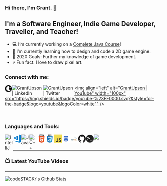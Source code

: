 ### Hi there, I'm Grant. 👋

## I'm a Software Engineer, Indie Game Developer, Traveller, and Teacher!
- :computer: I’m currently working on a [Complete Java Course][website]!
- :notebook: I’m currently learning how to design and code a 2D game engine.
- 🥅 2020 Goals: Further my knowledge of game development.
- ⚡ Fun fact: I love to draw pixel art.

### Connect with me:

[<img align="left" alt="grantupson.com" width="22px" src="https://raw.githubusercontent.com/iconic/open-iconic/master/svg/globe.svg" />][website]
[<img align="left" alt="GrantUpson | LinkedIn" width="100px" src="https://img.shields.io/badge/linkedin-%230077B5.svg?&style=for-the-badge&logo=linkedin&logoColor=white" />][linkedin]
[<img align="left" alt="GrantUpson | Twitter" width="100px" src="https://img.shields.io/badge/twitter-%231DA1F2.svg?&style=for-the-badge&logo=twitter&logoColor=white" />][twitter]
[<img align="left" alt="GrantUpson | YouTube" width="100px" src="https://img.shields.io/badge/youtube-%23FF0000.svg?&style=for-the-badge&logo=youtube&logoColor=white"" />][youtube]

<br />

### Languages and Tools:

<img align="left" alt="IntelliJ" width="26px" src="https://upload.wikimedia.org/wikipedia/commons/d/d5/IntelliJ_IDEA_Logo.svg" />
<img align="left" alt="Visual Studio Code" width="26px" src="https://raw.githubusercontent.com/github/explore/80688e429a7d4ef2fca1e82350fe8e3517d3494d/topics/visual-studio-code/visual-studio-code.png" />
<img align="left" alt="Java" width="26px" src="https://upload.wikimedia.org/wikipedia/en/3/30/Java_programming_language_logo.svg" />
<img align="left" alt="C++" width="26px" src="https://upload.wikimedia.org/wikipedia/commons/1/18/ISO_C%2B%2B_Logo.svg" />
<img src="https://img.shields.io/badge/c++%20-%2300599C.svg?&style=for-the-badge&logo=c%2B%2B&ogoColor=white"/>
<img align="left" alt="HTML5" width="26px" src="https://raw.githubusercontent.com/github/explore/80688e429a7d4ef2fca1e82350fe8e3517d3494d/topics/html/html.png" />
<img align="left" alt="CSS3" width="26px" src="https://raw.githubusercontent.com/github/explore/80688e429a7d4ef2fca1e82350fe8e3517d3494d/topics/css/css.png" />
<img align="left" alt="JavaScript" width="26px" src="https://raw.githubusercontent.com/github/explore/80688e429a7d4ef2fca1e82350fe8e3517d3494d/topics/javascript/javascript.png" />
<img align="left" alt="SQL" width="26px" src="https://raw.githubusercontent.com/github/explore/80688e429a7d4ef2fca1e82350fe8e3517d3494d/topics/sql/sql.png" />
<img align="left" alt="MySQL" width="26px" src="https://raw.githubusercontent.com/github/explore/80688e429a7d4ef2fca1e82350fe8e3517d3494d/topics/mysql/mysql.png" />
<img align="left" alt="GitHub" width="26px" src="https://raw.githubusercontent.com/github/explore/78df643247d429f6cc873026c0622819ad797942/topics/github/github.png" />
<img align="left" alt="HTML5" width="26px" src="https://raw.githubusercontent.com/github/explore/80688e429a7d4ef2fca1e82350fe8e3517d3494d/topics/terminal/terminal.png" />

<br />
<br />

---

### 📺 Latest YouTube Videos
<!-- YOUTUBE:START -->
<!-- YOUTUBE:END -->

---

<img align="left" alt="codeSTACKr's Github Stats" src="https://github-readme-stats.codestackr.vercel.app/api?username=GrantUpson&show_icons=true&hide_border=true" />

[website]: https://grantupson.com
[twitter]: https://twitter.com/GrantUpson
[youtube]: https://www.youtube.com/channel/UCc4SwXQ38uwfGWIrVvMK11Q?
[linkedin]: https://www.linkedin.com/in/grantupson/
